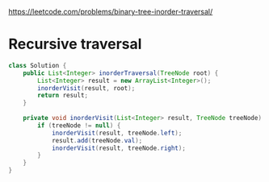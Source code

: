https://leetcode.com/problems/binary-tree-inorder-traversal/

# Recursive traversal

```java
class Solution {
    public List<Integer> inorderTraversal(TreeNode root) {
        List<Integer> result = new ArrayList<Integer>();
        inorderVisit(result, root);
        return result;
    }
    
    private void inorderVisit(List<Integer> result, TreeNode treeNode) {
        if (treeNode != null) {
            inorderVisit(result, treeNode.left);
            result.add(treeNode.val);
            inorderVisit(result, treeNode.right);
        }
    }
}
```
